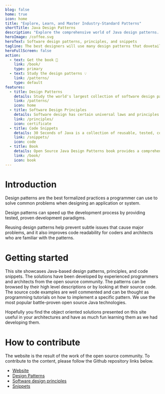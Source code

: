 ```yaml
---
blog: false
home: true
icon: home
title: "Explore, Learn, and Master Industry-Standard Patterns"
shortTitle: Java Design Patterns
description: "Explore the comprehensive world of Java design patterns. Learn key patterns that every Java developer should know and master to build more robust and scalable applications."
heroImage: /coffee.svg
heroText: Software design patterns, principles, and snippets
tagline: The best designers will use many design patterns that dovetail and intertwine to produce a greater whole --Erich Gamma
heroFullScreen: false
action:
  - text: Get the book 📖
    link: /book/
    type: primary
  - text: Study the design patterns 💡
    link: /patterns/
    type: default
features:
  - title: Design Patterns
    details: Study the world's largest collection of software design patterns implemented in Java.
    link: /patterns/
    icon: home
  - title: Software Design Principles
    details: Software design has certain universal laws and principles to guide the implementors.
    link: /principles/
    icon: certificate
  - title: Code Snippets
    details: 30 Seconds of Java is a collection of reusable, tested, copy-pasteable Java 17 compatible code snippets that you can understand in 30 seconds or less.
    link: /snippets/
    icon: code
  - title: Book
    details: Open Source Java Design Patterns book provides a comprehensive guide to various design patterns used in Java programming, illustrated with real-world examples and detailed explanations.
    link: /book/
    icon: book
---
```


# Introduction

Design patterns are the best formalized practices a programmer can use to
solve common problems when designing an application or system.

Design patterns can speed up the development process by providing tested, proven
development paradigms.

Reusing design patterns help prevent subtle issues that cause major
problems, and it also improves code readability for coders and architects who
are familiar with the patterns.

# Getting started

This site showcases Java-based design patterns, principles, and code snippets. The 
solutions have been developed by experienced programmers and architects from the 
open source community. The patterns can be browsed by their high level descriptions 
or by looking at their source code. The source code examples are well commented and 
can be thought as programming tutorials on how to implement a specific pattern. We 
use the most popular battle-proven open source Java technologies.

Hopefully you find the object oriented solutions presented on this site useful
in your architectures and have as much fun learning them as we had developing them.

# How to contribute

The website is the result of the work of the open source community. To contribute
to the content, please follow the Github repository links below.

- [Website](https://github.com/iluwatar/java-design-patterns-vuepress-web)
- [Design Patterns](https://github.com/iluwatar/java-design-patterns)
- [Software design principles](https://github.com/iluwatar/programming-principles)
- [Snippets](https://github.com/iluwatar/30-seconds-of-java)
